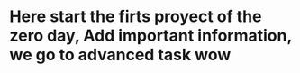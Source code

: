 # Here start the firts proyect of the zero day, Add important information, we go to advanced task wow
